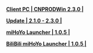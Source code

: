 **[Client PC | CNPRODWin 2.3.0 |  ](https://autopatchcn.bhsr.com/client/cn/20240608161617_2zjrqfLT5RZmEzcR/PC/StarRail_2.3.0.zip)** 
  
**[Update | 2.1.0 - 2.3.0 | ](https://autopatchcn.bhsr.com/client/diff/hkrpg_cn/game_2.2.0_2.3.0_hdiff_bUOAKNttlfhuVbOa.zip)** 

**[miHoYo Launcher | 1.0.5 | ](https://autopatchcn.bhsr.com/client/cn/20240510154652_0D7JL9Tu4rabfH8B/mihoyo1/StarRail_setup_1.0.5.exe)** 

**[BiliBili miHoYo Launcher | 1.0.5 | ](https://pkg.biligame.com/games/StarRail_setup_1.0.5/390774/StarRail_setup_1.0.5.exe)**
  
<!--**[Client Android | CNPRODAndroid 2.3.0 |  ]()**-->
  
<!--**[Client Cloud Android 2.3.0 |]()**-->

<!--**[Client Android BiliGame | CNPRODAndroid 2.2.0 |]()**-->